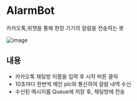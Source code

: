 # AlarmBot
카카오톡,위챗을 통해 현장 기기의 알람을 전송하는 봇

![image](https://user-images.githubusercontent.com/46432795/115644006-c4415e80-a358-11eb-8ee9-d63d6a50bf76.png)

## 내용

 * 카카오톡 채팅방 이름을 입력 후 시작 버튼 클릭
 * 10초마다 한번씩 메인 plc와 통신하여 알람 내역 수신
 * 수신된 메시지를 Queue에 저장 후, 채팅방에 전송
